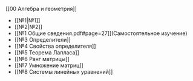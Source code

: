 [[00 Алгебра и геометрия]]

- [[№1|№1]]
- [[№2|№2]]
- [[№1 Общие сведения.pdf#page=27]](Самостоятельное изучение) 
- [[№3 Определители]]
- [[№4 Свойства определителя]]
- [[№5 Теорема Лапласа]]
- [[№6 Ранг матрицы]]
- [[№7 Умножение матриц]]
- [[№8 Системы линейных уравнений]]